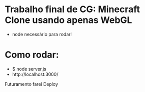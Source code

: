 # Trabalho final de CG: Minecraft Clone usando apenas WebGL
- node necessário para rodar!

# Como rodar:
- $ node server.js
- http://localhost:3000/

Futuramento farei Deploy